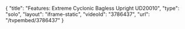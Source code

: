 {
    "title": "Features:  Extreme Cyclonic Bagless Upright UD20010",
    "type": "solo",
    "layout": "iframe-static",
    "videoId": "3786437",
    "url": "\/tvpembed\/3786437"
}